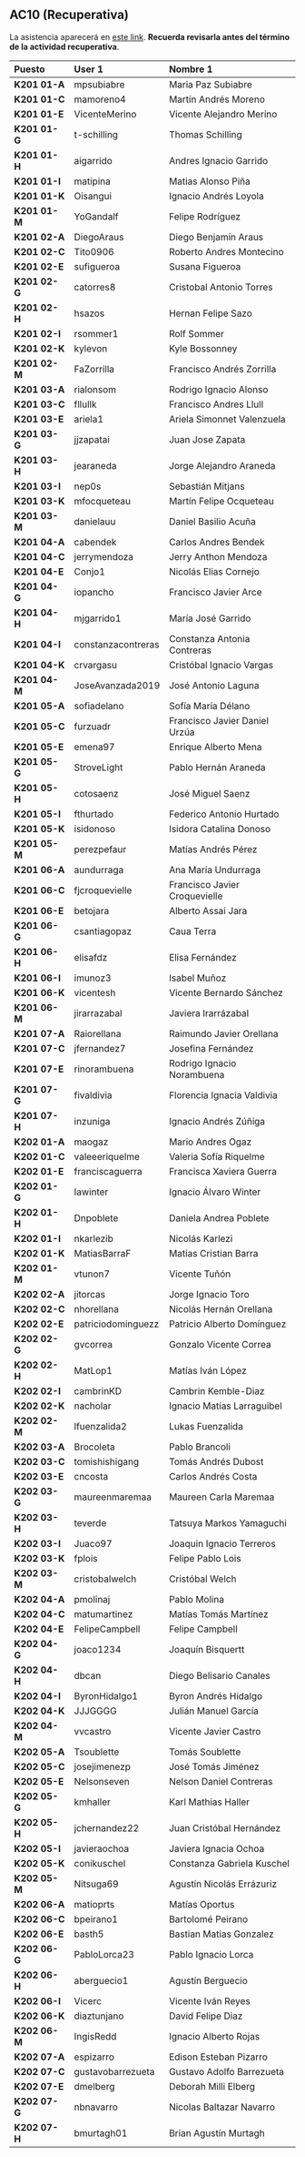 ## AC10 (Recuperativa)

La asistencia aparecerá en [este link](https://docs.google.com/spreadsheets/d/1FgbE9eI2prrse7-LhYs4D2Ym87dIe23GXVtHN_rwRME/edit?usp=sharing). **Recuerda revisarla antes del término de la actividad recuperativa**.

| Puesto | User 1 | Nombre 1 |
|:-------|:-------|:---------|
|**K201 01-A**|mpsubiabre|Maria Paz Subiabre|
|**K201 01-C**|mamoreno4|Martín Andrés Moreno|
|**K201 01-E**|VicenteMerino|Vicente Alejandro Merino|
|**K201 01-G**|t-schilling|Thomas Schilling|
|**K201 01-H**|aigarrido|Andres Ignacio Garrido|
|**K201 01-I**|matipina|Matias Alonso Piña|
|**K201 01-K**|Oisangui|Ignacio Andrés Loyola|
|**K201 01-M**|YoGandalf|Felipe Rodríguez|
|**K201 02-A**|DiegoAraus|Diego Benjamín Araus|
|**K201 02-C**|Tito0906|Roberto Andres Montecino|
|**K201 02-E**|sufigueroa|Susana Figueroa|
|**K201 02-G**|catorres8|Cristobal Antonio Torres|
|**K201 02-H**|hsazos|Hernan Felipe Sazo|
|**K201 02-I**|rsommer1|Rolf Sommer|
|**K201 02-K**|kylevon|Kyle Bossonney|
|**K201 02-M**|FaZorrilla|Francisco Andrés Zorrilla|
|**K201 03-A**|rialonsom|Rodrigo Ignacio Alonso|
|**K201 03-C**|fllullk|Francisco Andres Llull|
|**K201 03-E**|ariela1|Ariela Simonnet Valenzuela|
|**K201 03-G**|jjzapatai|Juan Jose Zapata|
|**K201 03-H**|jearaneda|Jorge Alejandro Araneda|
|**K201 03-I**|nep0s|Sebastián Mitjans|
|**K201 03-K**|mfocqueteau|Martín Felipe Ocqueteau|
|**K201 03-M**|danielauu|Daniel Basilio Acuña|
|**K201 04-A**|cabendek|Carlos Andres Bendek|
|**K201 04-C**|jerrymendoza|Jerry Anthon Mendoza|
|**K201 04-E**|Conjo1|Nicolás Elias Cornejo|
|**K201 04-G**|iopancho|Francisco Javier Arce|
|**K201 04-H**|mjgarrido1|María José Garrido|
|**K201 04-I**|constanzacontreras|Constanza Antonia Contreras|
|**K201 04-K**|crvargasu|Cristóbal Ignacio Vargas|
|**K201 04-M**|JoseAvanzada2019|José Antonio Laguna|
|**K201 05-A**|sofiadelano|Sofía María Délano|
|**K201 05-C**|furzuadr|Francisco Javier Daniel Urzúa|
|**K201 05-E**|emena97|Enrique Alberto Mena|
|**K201 05-G**|StroveLight|Pablo Hernán Araneda|
|**K201 05-H**|cotosaenz|José Miguel Saenz|
|**K201 05-I**|fthurtado|Federico Antonio Hurtado|
|**K201 05-K**|isidonoso|Isidora Catalina Donoso|
|**K201 05-M**|perezpefaur|Matías Andrés Pérez|
|**K201 06-A**|aundurraga|Ana María Undurraga|
|**K201 06-C**|fjcroquevielle|Francisco Javier Croquevielle|
|**K201 06-E**|betojara|Alberto Assai Jara|
|**K201 06-G**|csantiagopaz|Caua Terra|
|**K201 06-H**|elisafdz|Elisa Fernández|
|**K201 06-I**|imunoz3|Isabel Muñoz|
|**K201 06-K**|vicentesh|Vicente Bernardo Sánchez|
|**K201 06-M**|jirarrazabal|Javiera Irarrázabal|
|**K201 07-A**|Raiorellana|Raimundo Javier Orellana|
|**K201 07-C**|jfernandez7|Josefina Fernández|
|**K201 07-E**|rinorambuena|Rodrigo Ignacio Norambuena|
|**K201 07-G**|fivaldivia|Florencia Ignacia Valdivia|
|**K201 07-H**|inzuniga|Ignacio Andrés Zúñiga|
|**K202 01-A**|maogaz|Mario Andres Ogaz|
|**K202 01-C**|valeeeriquelme|Valeria Sofía Riquelme|
|**K202 01-E**|franciscaguerra|Francisca Xaviera Guerra|
|**K202 01-G**|Iawinter|Ignacio Álvaro Winter|
|**K202 01-H**|Dnpoblete|Daniela Andrea Poblete|
|**K202 01-I**|nkarlezib|Nicolás Karlezi|
|**K202 01-K**|MatiasBarraF|Matías Cristian Barra|
|**K202 01-M**|vtunon7|Vicente Tuñón|
|**K202 02-A**|jitorcas|Jorge Ignacio Toro|
|**K202 02-C**|nhorellana|Nicolás Hernán Orellana|
|**K202 02-E**|patriciodominguezz|Patricio Alberto Domínguez|
|**K202 02-G**|gvcorrea|Gonzalo Vicente Correa|
|**K202 02-H**|MatLop1|Matías Iván López|
|**K202 02-I**|cambrinKD|Cambrin Kemble-Diaz|
|**K202 02-K**|nacholar|Ignacio Matías Larraguibel|
|**K202 02-M**|lfuenzalida2|Lukas Fuenzalida|
|**K202 03-A**|Brocoleta|Pablo Brancoli|
|**K202 03-C**|tomishishigang|Tomás Andrés Dubost|
|**K202 03-E**|cncosta|Carlos Andrés Costa|
|**K202 03-G**|maureenmaremaa|Maureen Carla Maremaa|
|**K202 03-H**|teverde|Tatsuya Markos Yamaguchi|
|**K202 03-I**|Juaco97|Joaquin Ignacio Terreros|
|**K202 03-K**|fplois|Felipe Pablo Lois|
|**K202 03-M**|cristobalwelch|Cristóbal Welch|
|**K202 04-A**|pmolinaj|Pablo Molina|
|**K202 04-C**|matumartinez|Matías Tomás Martínez|
|**K202 04-E**|FelipeCampbell|Felipe Campbell|
|**K202 04-G**|joaco1234|Joaquín Bisquertt|
|**K202 04-H**|dbcan|Diego Belisario Canales|
|**K202 04-I**|ByronHidalgo1|Byron Andrés Hidalgo|
|**K202 04-K**|JJJGGGG|Julián Manuel García|
|**K202 04-M**|vvcastro|Vicente Javier Castro|
|**K202 05-A**|Tsoublette|Tomás Soublette|
|**K202 05-C**|josejimenezp|José Tomás Jiménez|
|**K202 05-E**|Nelsonseven|Nelson Daniel Contreras|
|**K202 05-G**|kmhaller|Karl Mathias Haller|
|**K202 05-H**|jchernandez22|Juan Cristóbal Hernández|
|**K202 05-I**|javieraochoa|Javiera Ignacia Ochoa|
|**K202 05-K**|conikuschel|Constanza Gabriela Kuschel|
|**K202 05-M**|Nitsuga69|Agustín Nicolás Errázuriz|
|**K202 06-A**|matioprts|Matías Oportus|
|**K202 06-C**|bpeirano1|Bartolomé Peirano|
|**K202 06-E**|basth5|Bastian Matias Gonzalez|
|**K202 06-G**|PabloLorca23|Pablo Ignacio Lorca|
|**K202 06-H**|aberguecio1|Agustín Berguecio|
|**K202 06-I**|Vicerc|Vicente Iván Reyes|
|**K202 06-K**|diaztunjano|David Felipe Diaz|
|**K202 06-M**|IngisRedd|Ignacio Alberto Rojas|
|**K202 07-A**|espizarro|Edison Esteban Pizarro|
|**K202 07-C**|gustavobarrezueta|Gustavo Adolfo Barrezueta|
|**K202 07-E**|dmelberg|Deborah Milli Elberg|
|**K202 07-G**|nbnavarro|Nicolas Baltazar Navarro|
|**K202 07-H**|bmurtagh01|Brian Agustín Murtagh|
